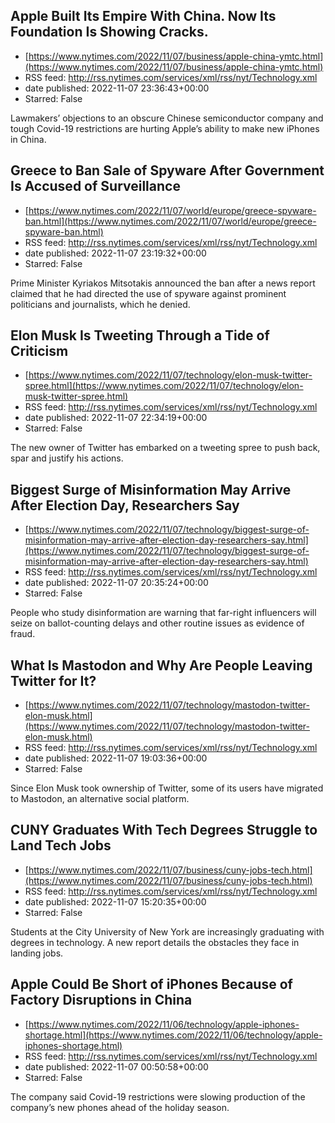 ## Apple Built Its Empire With China. Now Its Foundation Is Showing Cracks.
 - [https://www.nytimes.com/2022/11/07/business/apple-china-ymtc.html](https://www.nytimes.com/2022/11/07/business/apple-china-ymtc.html)
 - RSS feed: http://rss.nytimes.com/services/xml/rss/nyt/Technology.xml
 - date published: 2022-11-07 23:36:43+00:00
 - Starred: False

Lawmakers’ objections to an obscure Chinese semiconductor company and tough Covid-19 restrictions are hurting Apple’s ability to make new iPhones in China.

## Greece to Ban Sale of Spyware After Government Is Accused of Surveillance
 - [https://www.nytimes.com/2022/11/07/world/europe/greece-spyware-ban.html](https://www.nytimes.com/2022/11/07/world/europe/greece-spyware-ban.html)
 - RSS feed: http://rss.nytimes.com/services/xml/rss/nyt/Technology.xml
 - date published: 2022-11-07 23:19:32+00:00
 - Starred: False

Prime Minister Kyriakos Mitsotakis announced the ban after a news report claimed that he had directed the use of spyware against prominent politicians and journalists, which he denied.

## Elon Musk Is Tweeting Through a Tide of Criticism
 - [https://www.nytimes.com/2022/11/07/technology/elon-musk-twitter-spree.html](https://www.nytimes.com/2022/11/07/technology/elon-musk-twitter-spree.html)
 - RSS feed: http://rss.nytimes.com/services/xml/rss/nyt/Technology.xml
 - date published: 2022-11-07 22:34:19+00:00
 - Starred: False

The new owner of Twitter has embarked on a tweeting spree to push back, spar and justify his actions.

## Biggest Surge of Misinformation May Arrive After Election Day, Researchers Say
 - [https://www.nytimes.com/2022/11/07/technology/biggest-surge-of-misinformation-may-arrive-after-election-day-researchers-say.html](https://www.nytimes.com/2022/11/07/technology/biggest-surge-of-misinformation-may-arrive-after-election-day-researchers-say.html)
 - RSS feed: http://rss.nytimes.com/services/xml/rss/nyt/Technology.xml
 - date published: 2022-11-07 20:35:24+00:00
 - Starred: False

People who study disinformation are warning that far-right influencers will seize on ballot-counting delays and other routine issues as evidence of fraud.

## What Is Mastodon and Why Are People Leaving Twitter for It?
 - [https://www.nytimes.com/2022/11/07/technology/mastodon-twitter-elon-musk.html](https://www.nytimes.com/2022/11/07/technology/mastodon-twitter-elon-musk.html)
 - RSS feed: http://rss.nytimes.com/services/xml/rss/nyt/Technology.xml
 - date published: 2022-11-07 19:03:36+00:00
 - Starred: False

Since Elon Musk took ownership of Twitter, some of its users have migrated to Mastodon, an alternative social platform.

## CUNY Graduates With Tech Degrees Struggle to Land Tech Jobs
 - [https://www.nytimes.com/2022/11/07/business/cuny-jobs-tech.html](https://www.nytimes.com/2022/11/07/business/cuny-jobs-tech.html)
 - RSS feed: http://rss.nytimes.com/services/xml/rss/nyt/Technology.xml
 - date published: 2022-11-07 15:20:35+00:00
 - Starred: False

Students at the City University of New York are increasingly graduating with degrees in technology. A new report details the obstacles they face in landing jobs.

## Apple Could Be Short of iPhones Because of Factory Disruptions in China
 - [https://www.nytimes.com/2022/11/06/technology/apple-iphones-shortage.html](https://www.nytimes.com/2022/11/06/technology/apple-iphones-shortage.html)
 - RSS feed: http://rss.nytimes.com/services/xml/rss/nyt/Technology.xml
 - date published: 2022-11-07 00:50:58+00:00
 - Starred: False

The company said Covid-19 restrictions were slowing production of the company’s new phones ahead of the holiday season.
